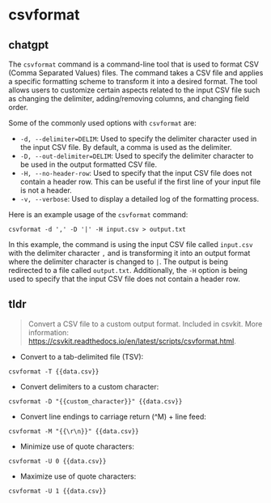 # csvformat 
## chatgpt 
The `csvformat` command is a command-line tool that is used to format CSV (Comma Separated Values) files. The command takes a CSV file and applies a specific formatting scheme to transform it into a desired format. The tool allows users to customize certain aspects related to the input CSV file such as changing the delimiter, adding/removing columns, and changing field order. 

Some of the commonly used options with `csvformat` are:

- `-d, --delimiter=DELIM`: Used to specify the delimiter character used in the input CSV file. By default, a comma is used as the delimiter. 
- `-D, --out-delimiter=DELIM`: Used to specify the delimiter character to be used in the output formatted CSV file.
- `-H, --no-header-row`: Used to specify that the input CSV file does not contain a header row. This can be useful if the first line of your input file is not a header.
- `-v, --verbose`: Used to display a detailed log of the formatting process.

Here is an example usage of the `csvformat` command:

```
csvformat -d ',' -D '|' -H input.csv > output.txt
```

In this example, the command is using the input CSV file called `input.csv` with the delimiter character `,` and is transforming it into an output format where the delimiter character is changed to `|`. The output is being redirected to a file called `output.txt`. Additionally, the `-H` option is being used to specify that the input CSV file does not contain a header row. 

## tldr 
 
> Convert a CSV file to a custom output format.
> Included in csvkit.
> More information: <https://csvkit.readthedocs.io/en/latest/scripts/csvformat.html>.

- Convert to a tab-delimited file (TSV):

`csvformat -T {{data.csv}}`

- Convert delimiters to a custom character:

`csvformat -D "{{custom_character}}" {{data.csv}}`

- Convert line endings to carriage return (^M) + line feed:

`csvformat -M "{{\r\n}}" {{data.csv}}`

- Minimize use of quote characters:

`csvformat -U 0 {{data.csv}}`

- Maximize use of quote characters:

`csvformat -U 1 {{data.csv}}`
